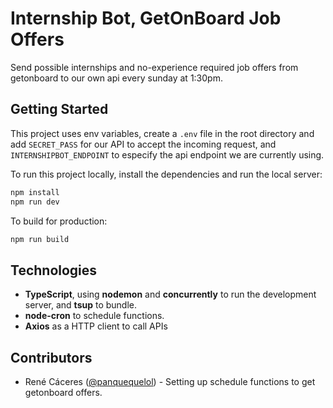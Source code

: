 # Internship Bot, GetOnBoard Job Offers
Send possible internships and no-experience required job offers from getonboard to our own api every sunday at 1:30pm.

## Getting Started
This project uses env variables, create a `.env` file in the root directory and add `SECRET_PASS` for our API to accept the incoming request, and `INTERNSHIPBOT_ENDPOINT` to especify the api endpoint we are currently using.

To run this project locally, install the dependencies and run the local server:

```sh
npm install
npm run dev
```

To build for production:

```sh
npm run build
```

## Technologies

- **TypeScript**, using **nodemon** and **concurrently** to run the development server, and **tsup** to bundle.
- **node-cron** to schedule functions.
- **Axios** as a HTTP client to call APIs

## Contributors
- René Cáceres ([@panquequelol](https://github.com/panquequelol/)) - Setting up schedule functions to get getonboard offers.